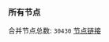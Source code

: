 ### 所有节点
合并节点总数: `30430`
[节点链接](https://github.com/qjlxg/586/raw/refs/heads/master/sub/sub_merge_base64.txt)



